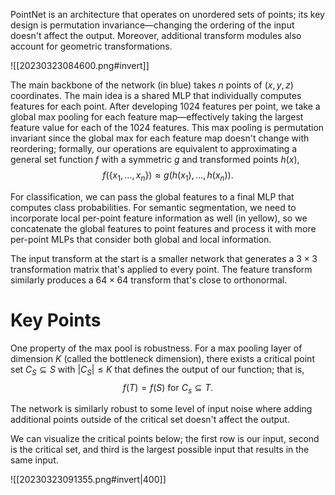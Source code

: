 PointNet is an architecture that operates on unordered sets of points; its key design is permutation invariance—changing the ordering of the input doesn't affect the output. Moreover, additional transform modules also account for geometric transformations.

![[20230323084600.png#invert]]

The main backbone of the network (in blue) takes $n$ points of $(x, y, z)$ coordinates. The main idea is a shared MLP that individually computes features for each point. After developing $1024$ features per point, we take a global max pooling for each feature map—effectively taking the largest feature value for each of the $1024$ features. This max pooling is permutation invariant since the global max for each feature map doesn't change with reordering; formally, our operations are equivalent to approximating a general set function $f$ with a symmetric $g$ and transformed points $h(x)$, 
$$
f(\{x_1, \ldots, x_n\}) \approx g(h(x_1), \ldots, h(x_n)).
$$


For classification, we can pass the global features to a final MLP that computes class probabilities. For semantic segmentation, we need to incorporate local per-point feature information as well (in yellow), so we concatenate the global features to point features and process it with more per-point MLPs that consider both global and local information.

The input transform at the start is a smaller network that generates a $3 \times 3$ transformation matrix that's applied to every point. The feature transform similarly produces a $64 \times 64$ transform that's close to orthonormal.

# Key Points
One property of the max pool is robustness. For a max pooling layer of dimension $K$ (called the bottleneck dimension), there exists a critical point set $C_S \subseteq S$ with $\vert C_S \vert \leq K$ that defines the output of our function; that is, 
$$
f(T) = f(S) \text{ for } C_s \subseteq T.
$$


The network is similarly robust to some level of input noise where adding additional points outside of the critical set doesn't affect the output.

We can visualize the critical points below; the first row is our input, second is the critical set, and third is the largest possible input that results in the same input.

![[20230323091355.png#invert|400]]
